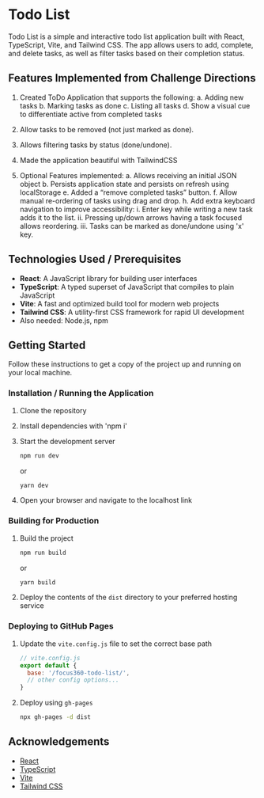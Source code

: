 # Todo List

Todo List is a simple and interactive todo list application built with React, TypeScript, Vite, and Tailwind CSS. The app allows users to add, complete, and delete tasks, as well as filter tasks based on their completion status.

## Features Implemented from Challenge Directions

1) Created ToDo Application that supports the following:
  a. Adding new tasks
  b. Marking tasks as done
  c. Listing all tasks
  d. Show a visual cue to differentiate active from completed tasks

2) Allow tasks to be removed (not just marked as done).
3) Allows filtering tasks by status (done/undone).
4) Made the application beautiful with TailwindCSS
5) Optional Features implemented:
  a. Allows receiving an initial JSON object
  b. Persists application state and persists on refresh using localStorage
  e. Added a “remove completed tasks” button.
  f. Allow manual re-ordering of tasks using drag and drop.
  h. Add extra keyboard navigation to improve accessibility:
    i. Enter key while writing a new task adds it to the list.
    ii. Pressing up/down arrows having a task focused allows reordering.
    iii. Tasks can be marked as done/undone using 'x' key.



## Technologies Used / Prerequisites

- **React**: A JavaScript library for building user interfaces
- **TypeScript**: A typed superset of JavaScript that compiles to plain JavaScript
- **Vite**: A fast and optimized build tool for modern web projects
- **Tailwind CSS**: A utility-first CSS framework for rapid UI development
- Also needed: Node.js, npm

## Getting Started

Follow these instructions to get a copy of the project up and running on your local machine.


### Installation / Running the Application

1. Clone the repository

2. Install dependencies with 'npm i'

3. Start the development server

    ```sh
    npm run dev
    ```

    or

    ```sh
    yarn dev
    ```

4. Open your browser and navigate to the localhost link

### Building for Production

1. Build the project

    ```sh
    npm run build
    ```

    or

    ```sh
    yarn build
    ```

2. Deploy the contents of the `dist` directory to your preferred hosting service

### Deploying to GitHub Pages

1. Update the `vite.config.js` file to set the correct base path

    ```javascript
    // vite.config.js
    export default {
      base: '/focus360-todo-list/',
      // other config options...
    }
    ```

2. Deploy using `gh-pages`

    ```sh
    npx gh-pages -d dist
    ```

## Acknowledgements

- [React](https://reactjs.org/)
- [TypeScript](https://www.typescriptlang.org/)
- [Vite](https://vitejs.dev/)
- [Tailwind CSS](https://tailwindcss.com/)
